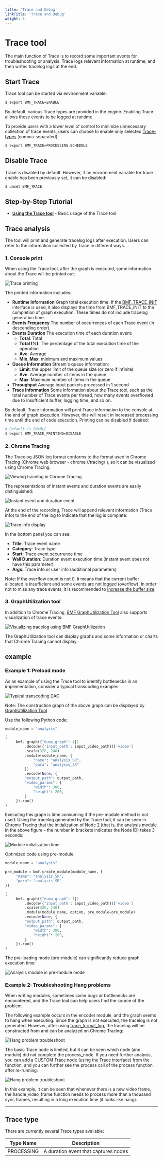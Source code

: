 ```yaml
---
title: 'Trace and Debug'
linkTitle: 'Trace and Debug'
weight: 6
---
```


# Trace tool

The main function of Trace is to record some important events for troubleshooting or analysis. Trace logs relevant information at runtime, and then writes tracelog logs at the end.

## Start Trace

Trace tool can be started via environment variable:
```bash
$ export BMF_TRACE=ENABLE
```
By default, various Trace types are provided in the engine. Enabling Trace allows these events to be logged at runtime.

To provide users with a lower level of control to minimize unnecessary collection of trace events, users can choose to enable only selected [Trace-types](#trace-types) (comma-separated):
```bash
$ export BMF_TRACE=PROCESSING,SCHEDULE
```

## Disable Trace

Trace is disabled by default. However, if an environment variable for trace enable has been previously set, it can be disabled:
```bash
$ unset BMF_TRACE
```

## Step-by-Step Tutorial
- **[Using the Trace tool](https://bytedance.feishu.cn/docs/doccnm56R0VvvIV5BEoQjwjtpEc)** - Basic usage of the Trace tool

## Trace analysis

The tool will print and generate tracelog logs after execution. Users can refer to the information collected by Trace in different ways.

### 1. Console print

When using the Trace tool, after the graph is executed, some information about the Trace will be printed out:

![Trace printing](/img/traceimg_print0.png)

The printed information includes:
- **Runtime Information**
   Graph total execution time. If the [BMF_TRACE_INIT](#bmf_trace_init) interface is used, it also displays the time from BMF_TRACE_INIT to the completion of graph execution. These times do not include tracelog generation time.
- **Events Frequency**
   The number of occurrences of each Trace event (in descending order).
- **Events Duration**
   The execution time of each duration event:
   - **Total**: Total
   - **Total (%)**: The percentage of the total execution time of the operation
   - **Ave**: Average
   - **Min, Max**: minimum and maximum values
- **Queue Information**
   Stream's queue information:
   - **Limit**: the upper limit of the queue size (or zero if infinite)
   - **Ave**: Average number of items in the queue
   - **Max**: Maximum number of items in the queue
- **Throughput**
   Average input packets processed in 1 second
- **Trace Information**
   Some information about the Trace tool, such as the total number of Trace events per thread, how many events overflowed due to insufficient buffer, logging time, and so on.

By default, Trace information will print Trace information to the console at the end of graph execution. However, this will result in increased processing time until the end of code execution. Printing can be disabled if desired:
```bash
# Default is ENABLE
$ export BMF_TRACE_PRINTING=DISABLE
```

### 2. Chrome Tracing

The Tracelog JSON log format conforms to the format used in Chrome Tracing (Chrome web browser - chrome://tracing/ ), so it can be visualized using Chrome Tracing:

![Viewing tracelog in Chrome Tracing](/img/traceimg_common1.png)

The representations of Instant events and duration events are easily distinguished:

![Instant event and duration event](/img/traceimg_common2.png)

At the end of the recording, Trace will append relevant information (Trace info) to the end of the log to indicate that the log is complete:

![Trace info display](/img/traceimg_common3.png)

In the bottom panel you can see:
- **Title**: Trace event name
- **Category**: Trace type
- **Start**: Trace event occurrence time
- **Wall Duration**: Duration event execution time (instant event does not have this parameter)
- **Args**: Trace info or user info (additional parameters)

Note: If the overflow count is not 0, it means that the current buffer allocated is insufficient and some events are not logged (overflow). In order not to miss any trace events, it is recommended to [increase the buffer size](#buffer-size).

### 3. GraphUtilization tool

In addition to Chrome Tracing, [BMF GraphUtilization Tool](./Page_GraphUtilization.md) also supports visualization of trace events:

![Visualizing tracelog using BMF GraphUtilization](/img/graphutil_common2.png)

The GraphUtilization tool can display graphs and some information or charts that Chrome Tracing cannot display.

## example

### Example 1: Preload mode

As an example of using the Trace tool to identify bottlenecks in an implementation, consider a typical transcoding example:

![Typical transcoding DAG](/img/traceimg_example1.png)

Note: The construction graph of the above graph can be displayed by [GraphUtilization Tool](./Page_GraphUtilization.md)

Use the following Python code:

```python
module_name = "analysis"

(
     bmf. graph({"dump_graph": 1})
         .decode({'input_path': input_video_path})['video']
         .scale(320, 240)
         .module(module_name, {
             "name": "analysis_SR",
             "para": "analysis_SR"
         })
         .encode(None, {
         "output_path": output_path,
         "video_params": {
             "width": 300,
             "height": 200,
         }
     }).run()
)
```

Executing this graph is time consuming if the pre-module method is not used. Using the tracelog generated by the Trace tool, it can be seen in Chrome Tracing that the initialization of Node 2 (that is, the analysis module in the above figure - the number in brackets indicates the Node ID) takes 3 seconds:

![Module initialization time](/img/traceimg_example2.png)

Optimized code using pre-module:

```python
module_name = "analysis"

pre_module = bmf.create_module(module_name, {
     "name": "analysis_SR",
     "para": "analysis_SR"
})

(
     bmf. graph({"dump_graph": 1})
         .decode({'input_path': input_video_path})['video']
         .scale(320, 240)
         .module(module_name, option, pre_module=pre_module)
         .encode(None, {
         "output_path": output_path,
         "video_params": {
             "width": 300,
             "height": 200,
         }
     }).run()
)
```

The pre-loading mode (pre-module) can significantly reduce graph execution time:

![Analysis module in pre-module mode](/img/traceimg_example3.png)

### Example 2: Troubleshooting Hang problems

When writing modules, sometimes some bugs or bottlenecks are encountered, and the Trace tool can help users find the source of the problem.

The following example occurs in the encoder module, and the graph seems to hang when executing. Since the graph is not executed, the tracelog is not generated. However, after using [trace_format_log](#trace_format_log), the tracelog will be constructed from and can be analyzed on Chrome Tracing:

![Hang problem troubleshoot](/img/traceimg_example7.png)

The basic Trace node is limited, but it can be seen which node (and module) did not complete the process_node. If you need further analysis, you can add a CUSTOM Trace node (using the Trace interface) from the function, and you can further see the process call of the process function after re-running:

![Hang problem troubleshoot](/img/traceimg_example6.png)

In this example, it can be seen that whenever there is a new video frame, the handle_video_frame function needs to process more than a thousand sync frames, resulting in a long execution time (it looks like hang).

---

## Trace type

There are currently several Trace types available:

| Type Name | Description |
| --------- | ----------- |
| PROCESSING | A duration event that captures nodes